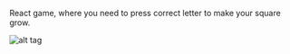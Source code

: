 React game, where you need to press correct letter to make your square grow.


![alt tag](http://i.piccy.info/i9/49c3d6de5324ae2a9ee64814f8e184b1/1607264151/56533/1407518/Screenshot_from_2020_12_06_16_18_00.png)
